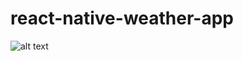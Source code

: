 # react-native-weather-app

![alt text](http://tuanitpro.com/wp-content/uploads/2017/05/weather-app-react-native.png)
